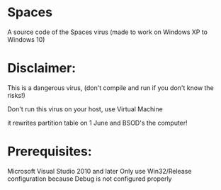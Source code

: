# Spaces

A source code of the Spaces virus (made to work on Windows XP to Windows 10)

# Disclaimer:

This is a dangerous virus, (don't compile and run if you don't know the risks!)

Don't run this virus on your host, use Virtual Machine

it rewrites partition table on 1 June and BSOD's the computer!

# Prerequisites:

Microsoft Visual Studio 2010 and later Only use Win32/Release configuration because Debug is not configured properly
